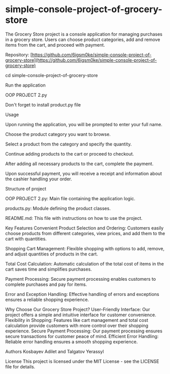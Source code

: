 # simple-console-project-of-grocery-store
The Grocery Store project is a console application for managing purchases in a grocery store. Users can choose product categories, add and remove items from the cart, and proceed with payment.

Repository: [https://github.com/6igsm0ke/simple-console-project-of-grocery-store](https://github.com/6igsm0ke/simple-console-project-of-grocery-store)

cd simple-console-project-of-grocery-store

Run the application

OOP PROJECT 2.py

Don't forget to install product.py file

Usage

Upon running the application, you will be prompted to enter your full name.

Choose the product category you want to browse.

Select a product from the category and specify the quantity.

Continue adding products to the cart or proceed to checkout.

After adding all necessary products to the cart, complete the payment.

Upon successful payment, you will receive a receipt and information about the cashier handling your order.


Structure of project

OOP PROJECT 2.py: Main file containing the application logic.

products.py: Module defining the product classes.

README.md: This file with instructions on how to use the project.

Key Features
Convenient Product Selection and Ordering: Customers easily choose products from different categories, view prices, and add them to the cart with quantities.

Shopping Cart Management: Flexible shopping with options to add, remove, and adjust quantities of products in the cart.

Total Cost Calculation: Automatic calculation of the total cost of items in the cart saves time and simplifies purchases.

Payment Processing: Secure payment processing enables customers to complete purchases and pay for items.

Error and Exception Handling: Effective handling of errors and exceptions ensures a reliable shopping experience.

Why Choose Our Grocery Store Project?
User-Friendly Interface: Our project offers a simple and intuitive interface for customer convenience.
Flexibility in Shopping: Features like cart management and total cost calculation provide customers with more control over their shopping experience.
Secure Payment Processing: Our payment processing ensures secure transactions for customer peace of mind.
Efficient Error Handling: Reliable error handling ensures a smooth shopping experience.

Authors
Kosbayev Adilet and Talgatov Yerassyl

License
This project is licensed under the MIT License - see the LICENSE file for details.
